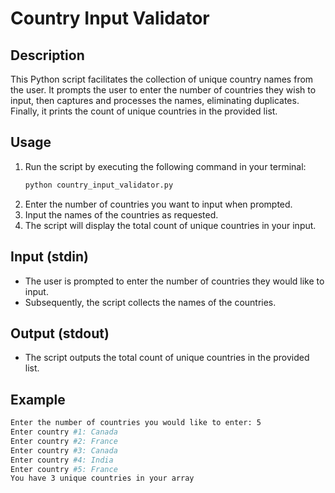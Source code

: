 # Country Input Validator

## Description
This Python script facilitates the collection of unique country names from the user. It prompts the user to enter the number of countries they wish to input, then captures and processes the names, eliminating duplicates. Finally, it prints the count of unique countries in the provided list.

## Usage
1. Run the script by executing the following command in your terminal:
    ```bash
    python country_input_validator.py
    ```
2. Enter the number of countries you want to input when prompted.
3. Input the names of the countries as requested.
4. The script will display the total count of unique countries in your input.

## Input (stdin)
- The user is prompted to enter the number of countries they would like to input.
- Subsequently, the script collects the names of the countries.

## Output (stdout)
- The script outputs the total count of unique countries in the provided list.

## Example
```bash
Enter the number of countries you would like to enter: 5
Enter country #1: Canada
Enter country #2: France
Enter country #3: Canada
Enter country #4: India
Enter country #5: France
You have 3 unique countries in your array
